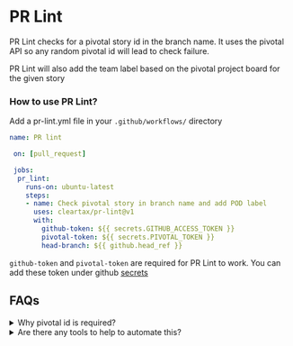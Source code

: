 # PR Lint

PR Lint checks for a pivotal story id in the branch name. It uses the pivotal API so any random
pivotal id will lead to check failure.

PR Lint will also add the team label based on the pivotal project board for the given story

### How to use PR Lint?

Add a pr-lint.yml file in your `.github/workflows/` directory

```yaml
name: PR lint

 on: [pull_request]

 jobs:
  pr_lint:
    runs-on: ubuntu-latest
    steps:
    - name: Check pivotal story in branch name and add POD label
      uses: cleartax/pr-lint@v1
      with:
        github-token: ${{ secrets.GITHUB_ACCESS_TOKEN }}
        pivotal-token: ${{ secrets.PIVOTAL_TOKEN }}
        head-branch: ${{ github.head_ref }}

```

`github-token` and `pivotal-token` are required for PR Lint to work. You can add these token under github [secrets](https://help.github.com/en/articles/virtual-environments-for-github-actions#creating-and-using-secrets-encrypted-variables)



## FAQs

<details>
    <summary>Why pivotal id is required?</summary>
</details>

<details>
    <summary>Are there any tools to help to automate this?</summary>
    Yes,
    check out https://www.npmjs.com/package/pivotal-flow
</details>
